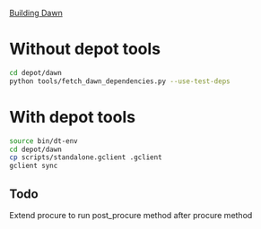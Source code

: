 [Building Dawn](https://dawn.googlesource.com/dawn/+/refs/heads/main/docs/building.md)

# Without depot tools
```bash
cd depot/dawn
python tools/fetch_dawn_dependencies.py --use-test-deps
```

# With depot tools
```bash
source bin/dt-env
cd depot/dawn
cp scripts/standalone.gclient .gclient
gclient sync
```

## Todo

Extend procure to run post_procure method after procure method